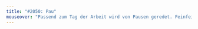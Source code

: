 ```yaml
---
title: "#2050: Pau"
mouseover: "Passend zum Tag der Arbeit wird von Pausen geredet. Feinfein."
---
```


